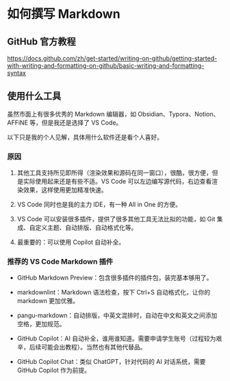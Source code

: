 # 如何撰写 Markdown

## GitHub 官方教程

<https://docs.github.com/zh/get-started/writing-on-github/getting-started-with-writing-and-formatting-on-github/basic-writing-and-formatting-syntax>

## 使用什么工具

虽然市面上有很多优秀的 Markdown 编辑器，如 Obsidian、Typora、Notion、AFFiNE 等，但是我还是选择了 VS Code。

以下只是我的个人见解，具体用什么软件还是看个人喜好。

### 原因

1. 其他工具支持所见即所得（渲染效果和源码在同一窗口），很酷，很方便，但是实际使用起来还是有些不适。VS Code 可以左边编写源代码，右边查看渲染效果，这样使用更加精准快速。

2. VS Code 同时也是我的主力 IDE，有一种 All in One 的方便。

3. VS Code 可以安装很多插件，提供了很多其他工具无法比拟的功能，如 Git 集成、自定义主题、自动排版、自动格式化等。

4. 最重要的：可以使用 Copilot 自动补全。

### 推荐的 VS Code Markdown 插件

- GitHub Markdown Preview：包含很多插件的插件包，装完基本够用了。

- markdownlint：Markdown 语法检查，按下 Ctrl+S 自动格式化，让你的 markdown 更加优雅。

- pangu-markdown：自动排版，中英文混排时，自动在中文和英文之间添加空格，更加规范。

- GitHub Copilot：AI 自动补全，谁用谁知道。需要申请学生账号（过程较为艰辛，后续可能会出教程）。当然也有其他代替品。

- GitHub Copilot Chat：类似 ChatGPT，针对代码的 AI 对话系统，需要 GitHub Copilot 作为前提。
